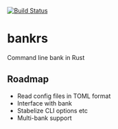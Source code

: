 [![Build Status](https://travis-ci.org/sverrejb/bankrs.svg?branch=master)](https://travis-ci.org/sverrejb/bankrs)

# bankrs
Command line bank in Rust


## Roadmap

* Read config files in TOML format
* Interface with bank
* Stabelize CLI options etc
* Multi-bank support
